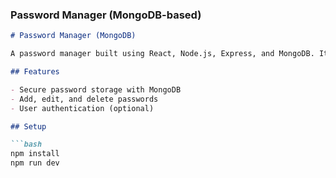 
### **Password Manager (MongoDB-based)**

```md
# Password Manager (MongoDB)

A password manager built using React, Node.js, Express, and MongoDB. It allows users to securely store, view, edit, and delete passwords via a backend API connected to a MongoDB database.

## Features

- Secure password storage with MongoDB
- Add, edit, and delete passwords
- User authentication (optional)

## Setup

```bash
npm install
npm run dev
